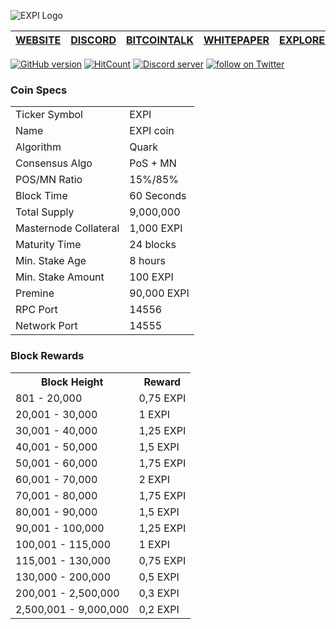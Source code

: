 ![EXPI Logo](https://i.imgur.com/jJkSAsh.png)

[WEBSITE](https://expi.tech) | [DISCORD](https://discord.gg/2wTsbjq) | [BITCOINTALK](https://bitcointalk.org/index.php?topic=5142574) | [WHITEPAPER](https://www.docdroid.net/TuJmos2/expiwp-v10.pdf) | [EXPLORER](https://explorer.expi.tech/)
-------------|-------------|-------------|-------------|-------------

[![GitHub version](https://badge.fury.io/gh/216k155%2Flux.svg)](https://badge.fury.io/gh/216k155%2Flux.svg) [![HitCount](http://hits.dwyl.io/216k155/lux.svg)](http://hits.dwyl.io/216k155/lux)
<a href="https://discord.gg/27xFP5Y"><img src="https://discordapp.com/api/guilds/364500397999652866/embed.png" alt="Discord server" /></a> <a href="https://twitter.com/intent/follow?screen_name=LUX_COIN"><img src="https://img.shields.io/twitter/follow/LUX_COIN.svg?style=social&logo=twitter" alt="follow on Twitter"></a>

### Coin Specs
<table>
<tr><td>Ticker Symbol</td><td>EXPI</td></tr>
<tr><td>Name</td><td>EXPI coin</td></tr>
<tr><td>Algorithm</td><td>Quark</td></tr>
<tr><td>Consensus Algo</td><td>PoS + MN</td></tr>
<tr><td>POS/MN Ratio</td><td>15%/85%</td></tr>
<tr><td>Block Time</td><td>60 Seconds</td></tr>
<tr><td>Total Supply</td><td>9,000,000</td></tr>
<tr><td>Masternode Collateral</td><td>1,000 EXPI</td></tr>
<tr><td>Maturity Time</td><td>24 blocks</td></tr>
<tr><td>Min. Stake Age</td><td>8 hours</td></tr>
<tr><td>Min. Stake Amount</td><td>100 EXPI</td></tr>
<tr><td>Premine</td><td>90,000 EXPI</td></tr>
<tr><td>RPC Port</td><td>14556</td></tr>
<tr><td>Network Port</td><td>14555</td></tr>
</table>

### Block Rewards
<table>
<th>Block Height</th><th>Reward</th>
<tr><td>801 - 20,000</td><td>0,75 EXPI</td>
<tr><td>20,001 - 30,000</td><td>1 EXPI</td>
<tr><td>30,001 - 40,000</td><td>1,25 EXPI</td>
<tr><td>40,001 - 50,000</td><td>1,5 EXPI</td>
<tr><td>50,001 - 60,000</td><td>1,75 EXPI</td>
<tr><td>60,001 - 70,000</td><td>2 EXPI</td>
<tr><td>70,001 - 80,000</td><td>1,75 EXPI</td>
<tr><td>80,001 - 90,000</td><td>1,5 EXPI</td>
<tr><td>90,001 - 100,000</td><td>1,25 EXPI</td>
<tr><td>100,001 - 115,000</td><td>1 EXPI</td>
<tr><td>115,001 - 130,000</td><td>0,75 EXPI</td>
<tr><td>130,000 - 200,000</td><td>0,5 EXPI</td>
<tr><td>200,001 - 2,500,000</td><td>0,3 EXPI</td>
<tr><td>2,500,001 - 9,000,000</td><td>0,2 EXPI</td>
</table>

